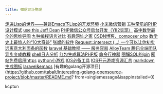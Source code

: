 ```yaml
---
title: 微信网址整理
---
```


[走进Lisp的世界——兼谈Emacs下Lisp的开发环境](http://cnlox.is-programmer.com/posts/34114.html
)
[小米微信营销](http://xmt.www.mi.com/index.php?id=338&screne=0)
[五种常见的PHP设计模式](https://www.ibm.com/developerworks/cn/opensource/os-php-designptrns/?from=singlemessage&isappinstalled=0)
[use this Jeff Dean](https://usesthis.com/interviews/jeff.dean/?from=singlemessage&isappinstalled=0)
[PHP微信公众号后台开发（YII2实现）](https://www.tuicool.com/wx/2YbuErA?from=singlemessage&isappinstalled=0)
[高中数学最全的思维导图](https://news.html5.qq.com/share/1996157132?ch=060000&tabId=0&tagId=MttWXSource&docId=1996157132&url=http%3A%2F%2Fmp.weixin.qq.com%2Fs%3F__biz%3DMzA3MDA5OTgzNg%3D%3D%26idx%3D3%26mid%3D2652150300%26sn%3D40d1bd4bb935ef13508ccb7e7306c84b&clientWidth=414&dataSrc=85&qburl=qb%3A%2F%2Fext%2Fread%3Fcid%3DMttWXSource%26type%3D0%26mttsummaryid%3D1996157132%26b_f%3D060000%26bizid%3D1&sc_id=5SSj2hA)
[九种编程语言对比](https://blog.csdn.net/wuyusheng314/article/details/64127729?from=singlemessage&isappinstalled=0)
[有趣网址之家](https://youquhome.com/?utm_source=wechat_session&utm_medium=social&utm_oi=808477041065340928&from=singlemessage&isappinstalled=0)
[CSDN博客，composer php](https://blog.csdn.net/github_36670459?from=singlemessage&isappinstalled=0)
[数学史上最惊人的“10大奇迹”](https://news.html5.qq.com/share/3182249912?ch=060000&tabId=0&tagId=MttTagSource&docId=3182249912&url=http%3A%2F%2Fmt.sohu.com%2Flearning%2Fd20170124%2F125047678_482756.shtml&clientWidth=414&dataSrc=&qburl=qb%3A%2F%2Fext%2Fread%3Fcid%3DMttTagSource%26type%3D0%26mttsummaryid%3D3182249912%26b_f%3D060000%26bizid%3D1&sc_id=cD55CeB)
[张斌的软件](http://liqi.io/zhangbin/?from=singlemessage&isappinstalled=0)
[Request::intersect (...) 一个可以让你初步远离意大利面条的函数](https://laravel-china.org/topics/3781/request-intersect-a-function-that-allows-you-to-stay-away-from-spaghetti)
[laravel 基础教程 —— 服务容器](https://www.jianshu.com/p/d2f130d392b8?from=singlemessage&isappinstalled=0)
[AlloyTeam 腾讯全端团队](http://www.alloyteam.com/?from=singlemessage&isappinstalled=0)
[异步变成教程](https://m.baidu.com/?ref=www_ptl&ms=1&rsv_pq=15051913115104747164&rsv_t=144blMrBd0X9EzCoIz3bHFpmMa2Z5Kw6dKX0CN/sz0fFG1qltHjGVWMGBGeJpN0&from=singlemessage&isappinstalled=0#iact=wiseindex%2Ftabs%2Fnews%2Factivity%2Fnewsdetail%3D%257B%2522linkData%2522%253A%257B%2522name%2522%253A%2522iframe%252Fmib-iframe%2522%252C%2522id%2522%253A%2522feed%2522%252C%2522index%2522%253A0%252C%2522url%2522%253A%2522https%253A%252F%252Fmbd.baidu.com%252Fnewspage%252Fdata%252Flandingpage%253Fs_type%253Dnews%2526dsp%253Dwise%2526context%253D%25257B%252522nid%252522%25253A%252522news_9450603049658685085%252522%25257D%2526pageType%253D1%2526n_type%253D1%2526p_from%253D-1%2526innerIframe%253D1%2522%252C%2522isThird%2522%253Afalse%252C%2522title%2522%253Anull%257D%257D)
[shell日志分析](https://segmentfault.com/a/1190000009745139)
[红包生成算法PHP版](http://justcoding.iteye.com/blog/2210361)
[命令行神器](http://www.qidianlife.com/Singular/index.php?m=App&c=Article&a=index&id=5066&from=singlemessage&isappinstalled=0)
[图解SQL的join](https://coolshell.cn/articles/3463.html?from=singlemessage&isappinstalled=0)
[网站免费启用https](https://coolshell.cn/articles/18094.html)
[python小游戏](http://blog.jobbole.com/46308/)
[IOS必备工具](http://mozhenhau.com/2016/01/11/%E7%A8%8B%E5%BA%8F%E5%91%98%E5%BF%85%E5%A4%87%E5%B8%B8%E7%94%A8%E5%B7%A5%E5%85%B7%E8%AE%B0%E5%BD%95---MAC/)
[IOS开元游戏资源汇总](https://www.jianshu.com/p/e70a2566c043?from=singlemessage&isappinstalled=0)
[markdown生成图标](https://segmentfault.com/p/1210000010171314?from=singlemessage&isappinstalled=0)
[laravel&emacs](https://www.grok-interactive.com/blog/laravel-emacs-part1/?from=singlemessage&isappinstalled=0)
[有趣的golang开源项目](https://github.com/tabalt/interesting-golang-opensource-project/blob/master/README.md? from=singlemessage&isappinstalled=0)
[]()
[]()
[]()
[]()

kcptun




